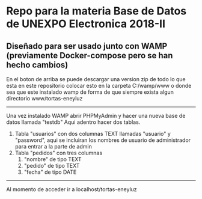 # Repo para la materia Base de Datos de UNEXPO Electronica 2018-II
Diseñado para ser usado junto con WAMP (previamente Docker-compose pero se han hecho cambios)
---

En el boton de arriba se puede descargar una version zip de todo lo que esta en este repositorio colocar esto en la carpeta C:/wamp/www o donde sea que este instalado wamp de forma de que siempre exista algun directorio www/tortas-eneyluz

---
Una vez instalado WAMP abrir PHPMyAdmin y hacer una nueva base de datos llamada "testdb"
Aqui adentro hacer dos tablas.
1. Tabla "usuarios" con dos columnas TEXT llamadas "usuario" y "password", aqui se incluiran los nombres de usuario de administrador para entrar a la parte de admin
2. Tabla  "pedidos" con tres columnas
	1. "nombre" de tipo TEXT
	2. "pedido" de tipo TEXT
	3. "fecha"  de tipo DATE 
----
Al momento de acceder ir a localhost/tortas-eneyluz
